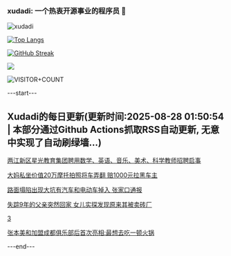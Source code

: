 ### xudadi: 一个热衷开源事业的程序员 👋

![xudadi](https://github-readme-stats-git-masterorgs-github-readme-stats-team.vercel.app/api?username=xudadi)

[![Top Langs](https://github-readme-stats.vercel.app/api/top-langs/?username=xudadi)](https://github.com/anuraghazra/github-readme-stats)

[![GitHub Streak](https://streak-stats.demolab.com?user=xudadi&locale=zh_Hans)](https://git.io/streak-stats)

![](https://raw.githubusercontent.com/xudadi/xudadi/main/assets/github-contribution-grid-snake.svg)

![VISITOR+COUNT](https://komarev.com/ghpvc/?username=xudadi&label=VISITOR+COUNT)


---start---

## Xudadi的每日更新(更新时间:2025-08-28 01:50:54 | 本部分通过Github Actions抓取RSS自动更新, 无意中实现了自动刷绿墙...)

[两江新区星光教育集团聘用数学、英语、音乐、美术、科学教师招聘启事](https://www.gongkaoleida.com/article/2590645)

[大妈私坐价值20万摩托拍照将车弄翻 赔1000元拉黑车主](https://m.163.com/news/article/K80BAF71053469LG.html)

[路面塌陷出现大坑有汽车和电动车掉入 张家口通报](https://m.163.com/news/article/K80AA03E053469LG.html)

[失踪9年的父亲突然回家 女儿实探发现原来其被卖砖厂](https://m.163.com/news/article/K7VU6FDB0534P59R.html)

[3](https://m.163.com/touch/news/sub/domestic)

[张本美和加盟成都俱乐部后首次亮相:最想去吃一顿火锅](https://m.163.com/news/article/K806KG42051492T3.html)

---end---

